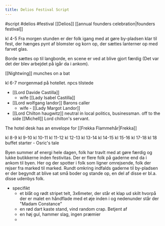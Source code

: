 ---title: Delios Festival Script---
#script #delios #festival
[[Delios]] [[annual founders celebration|founders festival]]

kl 4-5
Fra morgen stunden er der folk igang med at gøre by-pladsen klar til fest, der hænges pynt af blomster og korn op, der sættes lanterner op med farvet glas.

Borde sættes op til langborde, en scene er ved at blive gjort færdig (Det var det der blev arbejdet på igår da i ankom).

[[Nightwing]] munches on a bat

kl 6-7 
morgenmad på hotellet.
npcs tilstede
- [[Lord Davide Castilla]] 
	- wife [[Lady Isabel Castilla]]
- [[Lord wolfgang landor]] Barons caller
	- wife - [[Lady Margot Landor]]
- [[Lord Chilton haugwitz]] neutral in local politics, businessman.
off to the side [[Michell]] Lord chilton's servant.

The hotel desk has an envelope for [[Frekka Flammehår|Frekka]]


kl 8-9
kl 9-10
kl 10-11
kl 11-12
kl 12-13
kl 13-14
kl 14-15
kl 15-16
kl 17-18
kl 18  buffet starter - Osric's tale

Byen summer af energi hele dagen, folk har travlt med at gøre færdig og lukke butikkerne inden festivitas.  Der er flere folk på gaderne end da i ankom til byen. Her og der spotter i folk som ligner omrejsende, folk der rejser fra marked til marked. Rundt omkring indfalds gaderne til by-pladsen er der begyndt at blive sat små boder og stande op, en del af disse er bl.a. disse udenbys folk.
- specifikt
	- et blåt og rødt stripet telt, 3x6meter, der står et klap ud skilt hvorpå der er malet en håndflade med et øje inden i og nedenunder står der "Madam Constance"
	- en rød dart kaste stand, vind random crap. Betjent af 
	- en høj gul, hammer slag, ingen præmier
	- 
		
	

